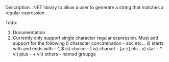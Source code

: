 Description:
.NET library to allow a user to generate a string that matches a regular expression.

Todo:
1) Documentation
2) Currently only support single character regular expression. Must add support for the following
	i)		character concatenation - abc etc...
	ii)		starts with and ends with - ^, $
	iii)	choice - |
	iv)		charset - [a-z] etc..
	v)		star - *
	vi)		plus - +
	vii)	others - named groupgs